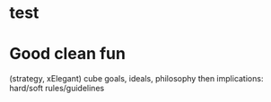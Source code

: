 # test


# Good clean fun
(strategy, xElegant)
cube goals, ideals, philosophy
then implications: hard/soft rules/guidelines




